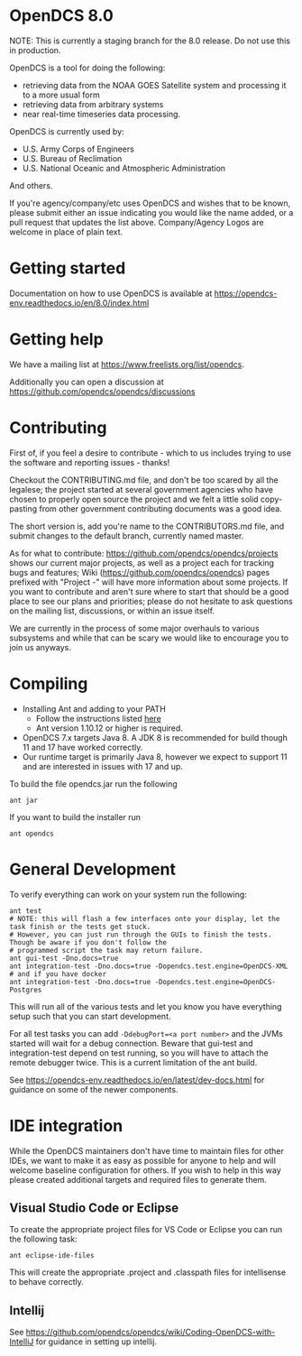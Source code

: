 # OpenDCS 8.0

NOTE: This is currently a staging branch for the 8.0 release. Do not use this in production.

OpenDCS is a tool for doing the following:
 - retrieving data from the NOAA GOES Satellite system and processing it to a more usual form
 - retrieving data from arbitrary systems
 - near real-time timeseries data processing.

OpenDCS is currently used by:

- U.S. Army Corps of Engineers
- U.S. Bureau of Reclimation
- U.S. National Oceanic and Atmospheric Administration

And others.

If you're agency/company/etc uses OpenDCS and wishes that to be known, please submit either an issue indicating
you would like the name added, or a pull request that updates the list above. Company/Agency Logos are welcome in place
of plain text.

# Getting started

Documentation on how to use OpenDCS is available at https://opendcs-env.readthedocs.io/en/8.0/index.html

# Getting help

We have a mailing list at https://www.freelists.org/list/opendcs.

Additionally you can open a discussion at https://github.com/opendcs/opendcs/discussions

# Contributing

First of, if you feel a desire to contribute - which to us includes trying to use the software and reporting issues - thanks!

Checkout the CONTRIBUTING.md file, and don't be too scared by all the legalese; the project started at several government agencies who
have chosen to properly open source the project and we felt a little solid copy-pasting from other government contributing documents was
a good idea.

The short version is, add you're name to the CONTRIBUTORS.md file, and submit changes to the default branch, currently named master.

As for what to contribute: https://github.com/opendcs/opendcs/projects shows our current major projects, as well as a
project each for tracking bugs and features; Wiki (https://github.com/opendcs/opendcs) pages prefixed with "Project -" will have more
information about some projects.
If you want to contribute and aren't sure where to start that should be a good place to see our plans and priorities; please do not hesitate to
ask questions on the mailing list, discussions, or within an issue itself.

We are currently in the process of some major overhauls to various subsystems and while that
can be scary we would like to encourage you to join us anyways. 

# Compiling

- Installing Ant and adding to your PATH
  - Follow the instructions listed [here](https://ant.apache.org/manual/install.html)
  - Ant version 1.10.12 or higher is required.
- OpenDCS 7.x targets Java 8. A JDK 8 is recommended for build though 11 and 17 have worked correctly.
- Our runtime target is primarily Java 8, however we expect to support 11 and are interested in issues with 17 and up.


To build the file opendcs.jar run the following

`ant jar`

If you want to build the installer run

`ant opendcs`

# General Development

To verify everything can work on your system run the following:

```
ant test
# NOTE: this will flash a few interfaces onto your display, let the task finish or the tests get stuck. 
# However, you can just run through the GUIs to finish the tests. Though be aware if you don't follow the 
# programmed script the task may return failure.
ant gui-test -Dno.docs=true
ant integration-test -Dno.docs=true -Dopendcs.test.engine=OpenDCS-XML
# and if you have docker
ant integration-test -Dno.docs=true -Dopendcs.test.engine=OpenDCS-Postgres
```

This will run all of the various tests and let you know you have everything setup such that you can start development.

For all test tasks you can add `-DdebugPort=<a port number>` and the JVMs started will wait for a debug connection.
Beware that gui-test and integration-test depend on test running, so you will have to attach the remote debugger twice.
This is a current limitation of the ant build.

See https://opendcs-env.readthedocs.io/en/latest/dev-docs.html for guidance on some of the newer components.

# IDE integration

While the OpenDCS maintainers don't have time to maintain files for other IDEs, we want to make
it as easy as possible for anyone to help and will welcome baseline configuration for others.
If you wish to help in this way please created additional targets and required files to generate them.

## Visual Studio Code or Eclipse

To create the appropriate project files for VS Code or Eclipse you can run the following task:

`ant eclipse-ide-files`

This will create the appropriate .project and .classpath files for intellisense to behave correctly.

## Intellij

See https://github.com/opendcs/opendcs/wiki/Coding-OpenDCS-with-IntelliJ for guidance in setting up intellij.
